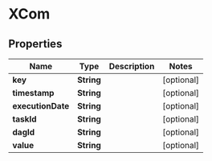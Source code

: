 

# XCom

## Properties

Name | Type | Description | Notes
------------ | ------------- | ------------- | -------------
**key** | **String** |  |  [optional]
**timestamp** | **String** |  |  [optional]
**executionDate** | **String** |  |  [optional]
**taskId** | **String** |  |  [optional]
**dagId** | **String** |  |  [optional]
**value** | **String** |  |  [optional]



